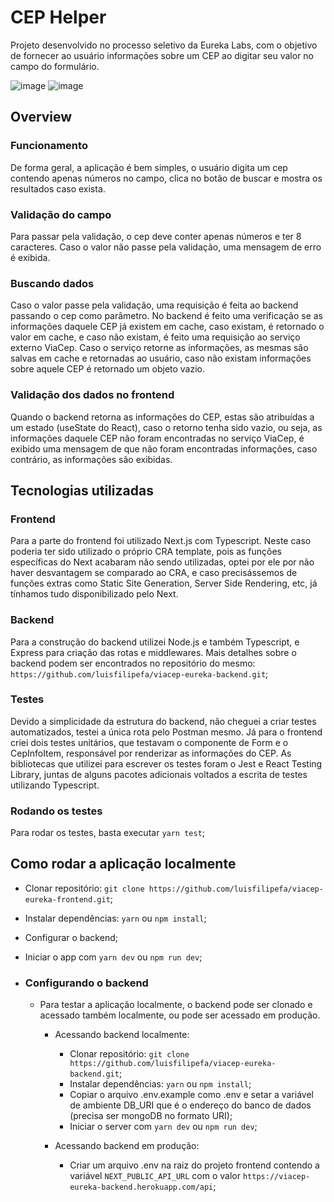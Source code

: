 # CEP Helper

Projeto desenvolvido no processo seletivo da Eureka Labs, com o objetivo de fornecer ao usuário informações sobre um CEP ao digitar seu valor no campo do formulário.

![image](https://user-images.githubusercontent.com/70351489/119241284-ab7cc200-bb2b-11eb-9848-470d8a192760.png) 
![image](https://user-images.githubusercontent.com/70351489/119241303-d535e900-bb2b-11eb-9ae8-d1d01bb7ec59.png)

## Overview

### Funcionamento

De forma geral, a aplicação é bem simples, o usuário digita um cep contendo apenas números no campo, clica no botão de buscar e mostra os resultados caso exista.

### Validação do campo

Para passar pela validação, o cep deve conter apenas números e ter 8 caracteres. Caso o valor não passe pela validação, uma mensagem de erro é exibida.

### Buscando dados

Caso o valor passe pela validação, uma requisição é feita ao backend passando o cep como parâmetro. No backend é feito uma verificação se as informações daquele CEP já existem em cache, caso existam, é retornado o valor em cache, e caso não existam, é feito uma requisição ao serviço externo ViaCep. Caso o serviço retorne as informações, as mesmas são salvas em cache e retornadas ao usuário, caso não existam informações sobre aquele CEP é retornado um objeto vazio.

### Validação dos dados no frontend

Quando o backend retorna as informações do CEP, estas são atribuídas a um estado (useState do React), caso o retorno tenha sido vazio, ou seja, as informações daquele CEP não foram encontradas no serviço ViaCep, é exibido uma mensagem de que não foram encontradas informações, caso contrário, as informações são exibidas.

## Tecnologias utilizadas

### Frontend

Para a parte do frontend foi utilizado Next.js com Typescript. Neste caso poderia ter sido utilizado o próprio CRA template, pois as funções específicas do Next acabaram não sendo utilizadas, optei por ele por não haver desvantagem se comparado ao CRA, e caso precisássemos de funções extras como Static Site Generation, Server Side Rendering, etc, já tínhamos tudo disponibilizado pelo Next.

### Backend

Para a construção do backend utilizei Node.js e também Typescript, e Express para criação das rotas e middlewares. Mais detalhes sobre o backend podem ser encontrados no repositório do mesmo: `https://github.com/luisfilipefa/viacep-eureka-backend.git`;

### Testes

Devido a simplicidade da estrutura do backend, não cheguei a criar testes automatizados, testei a única rota pelo Postman mesmo. Já para o frontend criei dois testes unitários, que testavam o componente de Form e o CepInfoItem, responsável por renderizar as informações do CEP. As bibliotecas que utilizei para escrever os testes foram o Jest e React Testing Library, juntas de alguns pacotes adicionais voltados a escrita de testes utilizando Typescript.

### Rodando os testes

Para rodar os testes, basta executar `yarn test`;

## Como rodar a aplicação localmente

- Clonar repositório: `git clone https://github.com/luisfilipefa/viacep-eureka-frontend.git`;
- Instalar dependências: `yarn` ou `npm install`;
- Configurar o backend;
- Iniciar o app com `yarn dev` ou `npm run dev`;
- ### Configurando o backend

  - Para testar a aplicação localmente, o backend pode ser clonado e acessado também localmente, ou pode ser acessado em produção.

    - Acessando backend localmente:

      - Clonar repositório: `git clone https://github.com/luisfilipefa/viacep-eureka-backend.git`;
      - Instalar dependências: `yarn` ou `npm install`;
      - Copiar o arquivo .env.example como .env e setar a variável de ambiente DB_URI que é o endereço do banco de dados (precisa ser mongoDB no formato URI);
      - Iniciar o server com `yarn dev` ou `npm run dev`;

    - Acessando backend em produção:
      - Criar um arquivo .env na raiz do projeto frontend contendo a variável `NEXT_PUBLIC_API_URL` com o valor `https://viacep-eureka-backend.herokuapp.com/api`;
